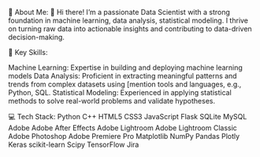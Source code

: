 💫 About Me:
👋 Hi there! I’m a passionate Data Scientist with a strong foundation in machine learning, data analysis, statistical modeling. I thrive on turning raw data into actionable insights and contributing to data-driven decision-making.

🚀 Key Skills:

Machine Learning: Expertise in building and deploying machine learning models
Data Analysis: Proficient in extracting meaningful patterns and trends from complex datasets using [mention tools and languages, e.g., Python, SQL.
Statistical Modeling: Experienced in applying statistical methods to solve real-world problems and validate hypotheses.

💻 Tech Stack:
Python C++ HTML5 CSS3 JavaScript Flask SQLite MySQL Adobe Adobe After Effects Adobe Lightroom Adobe Lightroom Classic Adobe Photoshop Adobe Premiere Pro Matplotlib NumPy Pandas Plotly Keras scikit-learn Scipy TensorFlow Jira
